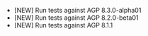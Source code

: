 - [NEW] Run tests against AGP 8.3.0-alpha01
- [NEW] Run tests against AGP 8.2.0-beta01
- [NEW] Run tests against AGP 8.1.1